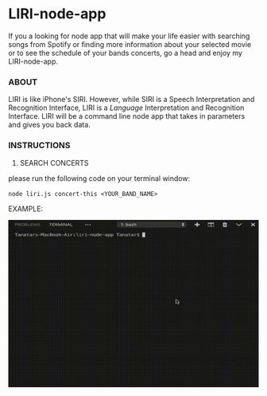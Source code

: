 # LIRI-node-app

If you a looking for node app that will make your life easier with searching songs from Spotify or finding more information about your selected movie or to see the schedule of your bands concerts, go a head and enjoy my LIRI-node-app. 

### ABOUT

LIRI is like iPhone's SIRI. However, while SIRI is a Speech Interpretation and Recognition Interface, LIRI is a _Language_ Interpretation and Recognition Interface. LIRI will be a command line node app that takes in parameters and gives you back data.

### INSTRUCTIONS

1. SEARCH CONCERTS

please run the following code on your terminal window:

```
node liri.js concert-this <YOUR_BAND_NAME>
```

EXAMPLE:

![Image of CONCERTS](./gifs/concert-this.gif)

